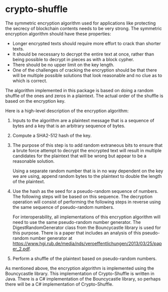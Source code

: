 # crypto-shuffle

The symmetric encryption algorithm used for applications like protecting
the secrecy of blockchain contents needs to be very strong. The
symmetric encryption algorithm should have these properties:


* Longer encrypted texts should require more effort to crack than shorter texts.
* It should be necessary to decrypt the entire text at once, rather than
  being possible to decrypt in pieces as with a block cypher.
* There should be no upper limit on the key length.
* One of the challenges of cracking the encryption should be that there
  will be multiple possible solutions that look reasonable and no clue
  as to which is correct.

The algorithm implemented in this package is based on doing a random
shuffle of the ones and zeros in a plaintext. The actual order of the
shuffle is based on the encryption key.

Here is a high-level description of the encryption algorithm:

1. Inputs to the algorithm are a plaintext message that is a sequence of
   bytes and a key that is an arbitrary sequence of bytes.
2. Compute a SHA2-512 hash of the key.
3. The purpose of this step is to add random extraneous bits to ensure
   that a brute force attempt to decrypt the encrypted text will result
   in multiple candidates for the plaintext that will be wrong but
   appear to be a reasonable solution.

   Using a separate random number that is in no way dependent on the key
   we are using, append random bytes to the plaintext to double the
   length of the plaintext.
4. Use the hash as the seed for a pseudo-random sequence of numbers. The
   following steps will be based on this sequence. The decryption
   operation will consist of performing the following steps in reverse
   using the same sequence of pseudo-random numbers.

   For interoperability, all implementations of this encryption
   algorithm will need to use the same pseudo-random number generator.
   The DigestRandomGenerator class from the Bouncycastle library is used
   for this purpose. There is a paper that includes an analysis of this
   pseudo-random number generator at
   https://www.hgi.rub.de/media/nds/veroeffentlichungen/2013/03/25/paper_2.pdf.
5. Perform a shuffle of the plaintext based on pseudo-random numbers.

As mentioned above, the encryption algorithm is implemented using the
Bouncycastle library. This implementation of Crypto-Shuffle is written
in Java. There is a C# implementation of the Bouncycastle library, so
perhaps there will be a C# implementation of Crypto-Shuffle.